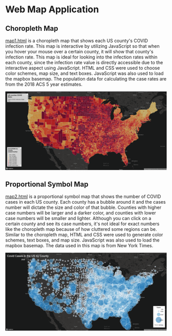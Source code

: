 # Web Map Application

## Choropleth Map

[map1.html] is a choropleth map that shows each US county's COVID infection rate. This map is interactive by utilizing JavaScript so that when you hover your mouse over a certain county, it will show that county's infection rate. This map is ideal for looking into the infection rates within each county, since the infection rate value is directly accessible due to the interactive aspect using JavaScript. HTML and CSS were used to choose color schemes, map size, and text boxes. JavaScript was also used to load the mapbox basemap. The population data for calculating the case rates are from the 2018 ACS 5 year estimates.

![](imgs/choropleth.png)

## Proportional Symbol Map

[map2.html] is a proportional symbol map that shows the number of COVID cases in each US county. Each county has a bubble around it and the cases number will dictate the size and color of that bubble. Counties with higher case numbers will be larger and a darker color, and counties with lower case numbers will be smaller and lighter. Although you can click on a certain county and see its case numbers, it's not ideal for exact numbers like the choropleth map because of how cluttered some regions can be. Similar to the choropleth map, HTML and CSS were used to generate color schemes, text boxes, and map size. JavaScript was also used to load the mapbox basemap. The data used in this map is from New York Times.

![](imgs/propsymbol.png)

[map1.html]: https://rwhite02.github.io/Web-Map-Application/map1.html
[map2.html]: https://rwhite02.github.io/Web-Map-Application/map2.html
